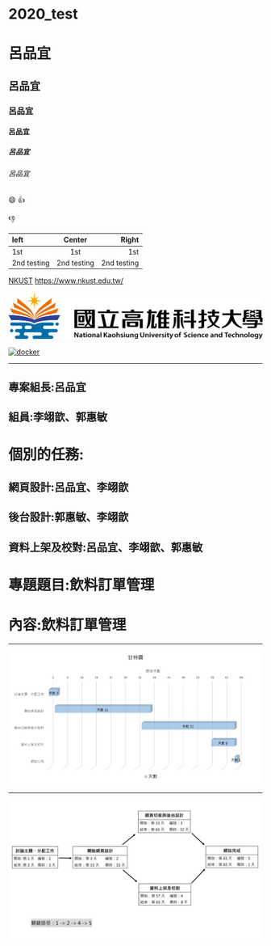 # 2020_test

# 呂品宜
## 呂品宜
### 呂品宜
#### 呂品宜
##### 呂品宜
###### 呂品宜

:smile:
:+1:

:-1:

|left | Center | Right |
|:----|:------:|-------:|
|1st  | 1st    | 1st   |
|2nd testing | 2nd testing | 2nd testing |

[NKUST](https://www.nkust.edu.tw/)
<https://www.nkust.edu.tw/>

![NKUST](182513897.png "NKUST2")

[![docker](https://img.youtube.com/vi/sSm2dRarhPo/0.jpg)](https://www.youtube.com/watch?v=sSm2dRarhPo "title")
***
## 專案組長:呂品宜
## 組員:李翊歆、郭惠敏
# 個別的任務:
## 網頁設計:呂品宜、李翊歆
## 後台設計:郭惠敏、李翊歆
## 資料上架及校對:呂品宜、李翊歆、郭惠敏
# 專題題目:飲料訂單管理
# 內容:飲料訂單管理
***
![飲料訂單管理_甘特圖](1603256823256.png "飲料訂單管理_甘特圖")
***
![飲料訂單管理_PERT/CPM](1603256871499.png "飲料訂單管理_PERT/CPM")
